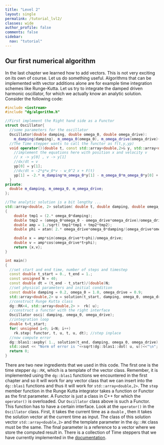 ```yaml
---
title: "Level 2"
layout: single
permalink: /tutorial_lvl2/
classes: wide
author_profile: false
comments: false
sidebar:
  nav: "tutorial"
---
```

## Our first numerical algorithm
In the last chapter we learned how to add vectors. This is not very
exciting on its own of course. Let us do something useful. Algorithms that
can be implemented with vector additions alone are for example time integration
schemes like  Runge-Kutta. Let us try to integrate the
damped driven harmonic oscillator, for which we actually know an analytic solution.
Consider the following code:

````C++
#include <iostream>
#include "dg/algorithm.h"

//First implement the Right hand side as a Functor
struct Oscillator{
  //some parameters for the oscillator
  Oscillator(double damping, double omega_0, double omega_drive):
    m_damping(damping), m_omega_0(omega_0), m_omega_drive(omega_drive){}
  //The Time stepper wants to call the functor as f(t,y,yp)
  void operator()(double t, const std::array<double,2>& y, std::array<double,2>& yp){
    //implement the equations here with position x and velocity v
    // x -> y[0] , v -> y[1]
    //dx/dt = v
    yp[0] = y[1];
    //dv/dt = -2*g*w_0*v - w_0^2 x + F(t)
    yp[1] = -2.* m_damping*m_omega_0*y[1] - m_omega_0*m_omega_0*y[0] + sin(m_omega_drive*t);
  }
private:
  double m_damping, m_omega_0, m_omega_drive;
};

//The analytic solution is a bit lengthy ...
std::array<double, 2> solution( double t, double damping, double omega_0, double omega_drive)
{
    double tmp1 = (2.* omega_0*damping);
    double tmp2 = (omega_0*omega_0 - omega_drive*omega_drive)/omega_drive;
    double amp = 1./sqrt( tmp1*tmp1 + tmp2*tmp2);
    double phi = atan( 2.* omega_drive*omega_0*damping/(omega_drive*omega_drive-omega_0*omega_0));

    double x = amp*sin(omega_drive*t+phi)/omega_drive;
    double v = amp*cos(omega_drive*t+phi);
    return {x,v};
}

int main()
{
  //set start and end time, number of steps and timestep
  const double t_start = 0., t_end = 1.;
  const unsigned N = 40;
  const double dt = (t_end - t_start)/(double)N;
  //set physical parameters and initial condition
  const double damping = 0.2, omega_0 = 1.0, omega_drive = 0.9;
  std::array<double,2> u = solution(t_start, damping, omega_0, omega_drive);
  //construct Runge Kutta class
  dg::RK<4, std::array<double,2> >  rk( u);
  //construct a functor with the right interface
  Oscillator osci( damping, omega_0, omega_drive);
  //integration loop
  double t=t_start;
  for( unsigned i=0; i<N; i++)
    rk.step( functor, t, u, t, u, dt); //step inplace
  //now compute error
  dg::blas1::axpby( 1., solution(t_end, damping, omega_0, omega_drive), -1., u);
  std::cout << "Norm of error is "<<sqrt(dg::blas1::dot( u, u))<<"\n";
  return 0;
}
````

There are two new ingredients that we used in this code. The first one is the
time stepper `dg::RK`, which is a template of the vector class. Remember, it
is implemented using the `dg::blas1` functions we encountered in the first
chapter and so it will work for any vector class that we can insert into
the `dg::blas1` functions and thus it will work for `std::array<double,2>`.
The `step` member function in the Runge Kutta
integrator takes a function or Functor as the first parameter. A Functor
is just a class in C++ for which the `operator()` is overloaded.
Our `Oscillator` class above is such a Functor.
This function has to have a certain interface. Look at the
`operator()` in the `Oscillator` class. First, it takes the current time as a
`double` , then it takes the solution vector at the current time as input.
The class of this solution vector `std::array<double,2>` and the template
parameter in the `dg::RK` class must be the same. The final parameter is
a reference to a vector where we store the computed result in.
There is a collection of Time steppers that we have currently implemented
in the [documentation](https://feltor-dev.github.io/doc/dg/html/group__time.html).
